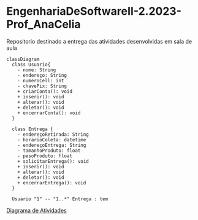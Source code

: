 # EngenhariaDeSoftwareII-2.2023-Prof_AnaCelia
Repositorio destinado a entrega das atividades desenvolvidas em sala de aula

``` mermaid
classDiagram
  class Usuario{
    - nome: String
    - endereço: String
    - numeroCell: int
    - chavePix: String
    + criarConta(): void
    + inserir(): void
    + alterar(): void
    + deletar(): void
    + encerrarConta(): void
  }

  class Entrega {
    - endereçoRetirada: String
    - horarioColeta: datetime
    - endereçoEntrega: String
    - tamanhoProduto: float
    - pesoProduto: float
    + solicitarEntrega(): void
    + inserir(): void
    + alterar(): void
    + deletar(): void
    + encerrarEntrega(): void
  }

  Usuario "1" -- "1..*" Entrega : tem

```
[Diagrama de Atividades](DiagramaAtividade-RapidLogistica-17-10-2023.png)
